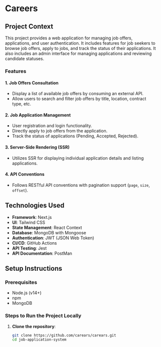# Careers

## Project Context

This project provides a web application for managing job offers, applications, and user authentication. It includes features for job seekers to browse job offers, apply to jobs, and track the status of their applications. It also includes an admin interface for managing applications and reviewing candidate statuses.

### Features

#### 1. **Job Offers Consultation**

- Display a list of available job offers by consuming an external API.
- Allow users to search and filter job offers by title, location, contract type, etc.

#### 2. **Job Application Management**

- User registration and login functionality.
- Directly apply to job offers from the application.
- Track the status of applications (Pending, Accepted, Rejected).

#### 3. **Server-Side Rendering (SSR)**

- Utilizes SSR for displaying individual application details and listing applications.

#### 4. **API Conventions**

- Follows RESTful API conventions with pagination support (`page`, `size`, `offset`).

## Technologies Used

- **Framework**: Next.js
- **UI**: Tailwind CSS
- **State Management**: React Context
- **Database**: MongoDB with Mongoose
- **Authentication**: JWT (JSON Web Token)
- **CI/CD**: GitHub Actions
- **API Testing**: Jest
- **API Documentation**: PostMan

## Setup Instructions

### Prerequisites

- Node.js (v14+)
- npm
- MongoDB

### Steps to Run the Project Locally

1. **Clone the repository**:

   ```bash
   git clone https://github.com/carears/carears.git
   cd job-application-system
   ```
